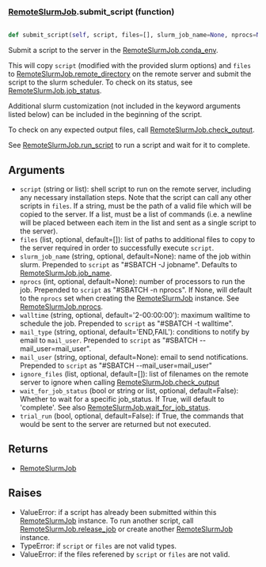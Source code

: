 ### [RemoteSlurmJob](RemoteSlurmJob.md).submit_script (function)


```py

def submit_script(self, script, files=[], slurm_job_name=None, nprocs=None, walltime='2-00:00:00', mail_type='END,FAIL', mail_user=None, ignore_files=[], wait_for_job_status=False, trial_run=False)

```



Submit a script to the server in the [RemoteSlurmJob.conda_env](RemoteSlurmJob.conda_env.md).

This will copy `script` (modified with the provided slurm options) and
`files` to [RemoteSlurmJob.remote_directory](RemoteSlurmJob.remote_directory.md) on the remote server and
submit the script to the slurm scheduler.  To check on its status,
see [RemoteSlurmJob.job_status](RemoteSlurmJob.job_status.md).

Additional slurm customization (not included in the keyword arguments
listed below) can be included in the beginning of the script.

To check on any expected output files, call [RemoteSlurmJob.check_output](RemoteSlurmJob.check_output.md).

See [RemoteSlurmJob.run_script](RemoteSlurmJob.run_script.md) to run a script and wait for it to complete.

Arguments
----------------
* `script` (string or list): shell script to run on the remote server,
    including any necessary installation steps.  Note that the script
    can call any other scripts in `files`.  If a string, must be the
    path of a valid file which will be copied to the server.  If a list,
    must be a list of commands (i.e. a newline will be placed between
    each item in the list and sent as a single script to the server).
* `files` (list, optional, default=[]): list of paths to additional files
    to copy to the server required in order to successfully execute
    `script`.
* `slurm_job_name` (string, optional, default=None): name of the job within slurm.
    Prepended to `script` as "#SBATCH -J jobname".  Defaults to
    [RemoteSlurmJob.job_name](RemoteSlurmJob.job_name.md).
* `nprocs` (int, optional, default=None): number of processors to run the
    job.  Prepended to `script` as "#SBATCH -n nprocs".  If None, will
    default to the `nprocs` set when creating the [RemoteSlurmJob](RemoteSlurmJob.md) instance.
    See [RemoteSlurmJob.nprocs](RemoteSlurmJob.nprocs.md).
* `walltime` (string, optional, default='2-00:00:00'): maximum walltime
    to schedule the job.  Prepended to `script` as "#SBATCH -t walltime".
* `mail_type` (string, optional, default='END,FAIL'): conditions to notify
    by email to `mail_user`.  Prepended to `script` as "#SBATCH --mail_user=mail_user".
* `mail_user` (string, optional, default=None): email to send notifications.
    Prepended to `script` as "#SBATCH --mail_user=mail_user"
* `ignore_files` (list, optional, default=[]): list of filenames on the
    remote server to ignore when calling [RemoteSlurmJob.check_output](RemoteSlurmJob.check_output.md)
* `wait_for_job_status` (bool or string or list, optional, default=False):
    Whether to wait for a specific job_status.  If True, will default to
    'complete'.  See also [RemoteSlurmJob.wait_for_job_status](RemoteSlurmJob.wait_for_job_status.md).
* `trial_run` (bool, optional, default=False): if True, the commands
    that would be sent to the server are returned but not executed.

Returns
------------
* [RemoteSlurmJob](RemoteSlurmJob.md)

Raises
------------
* ValueError: if a script has already been submitted within this
    [RemoteSlurmJob](RemoteSlurmJob.md) instance.  To run another script, call [RemoteSlurmJob.release_job](RemoteSlurmJob.release_job.md)
    or create another [RemoteSlurmJob](RemoteSlurmJob.md) instance.
* TypeError: if `script` or `files` are not valid types.
* ValueError: if the files referened by `script` or `files` are not valid.

